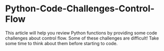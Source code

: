 # Python-Code-Challenges-Control-Flow
This article will help you review Python functions by providing some code challenges about control flow.  Some of these challenges are difficult! Take some time to think about them before starting to code.
